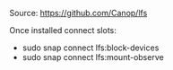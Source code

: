 Source: https://github.com/Canop/lfs

Once installed connect slots:
* sudo snap connect lfs:block-devices
* sudo snap connect lfs:mount-observe
